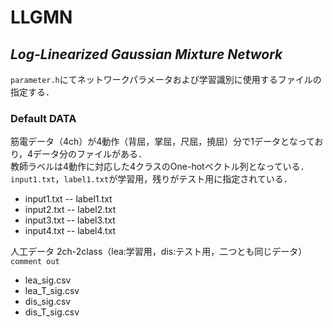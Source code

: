 # LLGMN

## ***Log-Linearized Gaussian Mixture Network***

`parameter.h`にてネットワークパラメータおよび学習識別に使用するファイルの指定する．

### Default DATA

  筋電データ（4ch）が4動作（背屈，掌屈，尺屈，撓屈）分で1データとなっており，4データ分のファイルがある．  
  教師ラベルは4動作に対応した4クラスのOne-hotベクトル列となっている．  
  `input1.txt`，`label1.txt`が学習用，残りがテスト用に指定されている．

- input1.txt
  -- label1.txt
- input2.txt
  -- label2.txt
- input3.txt
  -- label3.txt
- input4.txt
  -- label4.txt

人工データ 2ch-2class（lea:学習用，dis:テスト用，二つとも同じデータ）`comment out`

- lea_sig.csv
- lea_T_sig.csv
- dis_sig.csv
- dis_T_sig.csv
